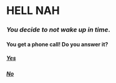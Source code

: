 # HELL NAH

### _You decide to not wake up in time_.
#### You get a phone call! Do you **answer** it?

##### [Yes](/opt1yes.md)
##### [No](/opt2no.md)